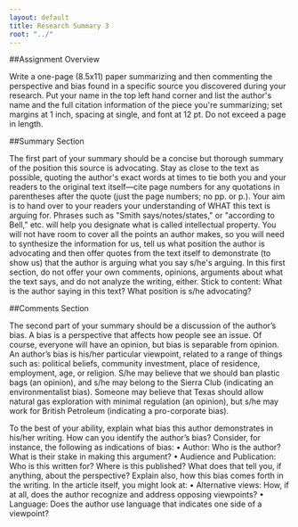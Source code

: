 ```yaml
---
layout: default
title: Research Summary 3
root: "../"
---
```


##Assignment Overview

Write a one-page (8.5x11) paper summarizing and then commenting the perspective and bias found in a specific source you discovered during your research. Put your name in the top left hand corner and list the author's name and the full citation information of the piece you're summarizing; set margins at 1 inch, spacing at single, and font at 12 pt.  Do not exceed a page in length. 

##Summary Section

The first part of your summary should be a concise but thorough summary of the position this source is advocating. Stay as close to the text as possible, quoting the author's exact words at times to tie both you and your readers to the original text itself—cite page numbers for any quotations in parentheses after the quote (just the page numbers; no pp. or p.). Your aim is to hand over to your readers your understanding of WHAT this text is arguing for. Phrases such as "Smith says/notes/states," or "according to Bell," etc. will help you designate what is called intellectual property. You will not have room to cover all the points an author makes, so you will need to synthesize the information for us, tell us what position the author is advocating and then offer quotes from the text itself to demonstrate (to show us) that the author is arguing what you say s/he's arguing. In this first section, do not offer your own comments, opinions, arguments about what the text says, and do not analyze the writing, either. Stick to content: What is the author saying in this text? What position is s/he advocating?

##Comments Section

The second part of your summary should be a discussion of the author’s bias.  A bias is a perspective that affects how people see an issue.  Of course, everyone will have an opinion, but bias is separable from opinion.  An author’s bias is his/her particular viewpoint, related to a range of things such as: political beliefs, community investment, place of residence, employment, age, or religion.  S/he may believe that we should ban plastic bags (an opinion), and s/he may belong to the Sierra Club (indicating an environmentalist bias).  Someone may believe that Texas should allow natural gas exploration with minimal regulation (an opinion), but s/he may work for British Petroleum (indicating a pro-corporate bias).  

To the best of your ability, explain what bias this author demonstrates in his/her writing. How can you identify the author’s bias?  Consider, for instance, the following as indications of bias:
•	Author: Who is the author? What is their stake in making this argument?
•	Audience and Publication: Who is this written for? Where is this published? What does that tell you, if anything, about the perspective?
Explain also, how this bias comes forth in the writing.  In the article itself, you might look at:
•	Alternative views: How, if at all, does the author recognize and address opposing viewpoints?
•	Language: Does the author use language that indicates one side of a viewpoint?
 









































